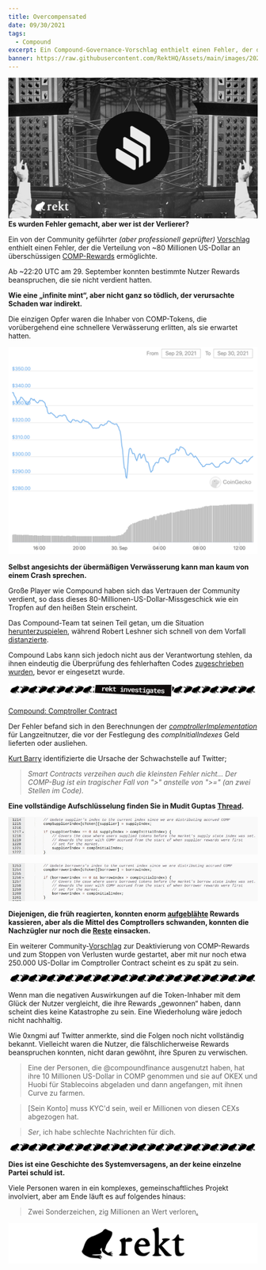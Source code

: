 ```yaml
---
title: Overcompensated
date: 09/30/2021
tags:
  - Compound
excerpt: Ein Compound-Governance-Vorschlag enthielt einen Fehler, der die Ausschüttung von ~80 Millionen US-Dollar an überhöhten COMP-Rewards ermöglichte. Es wurden Fehler gemacht, aber wer ist der Verlierer?
banner: https://raw.githubusercontent.com/RektHQ/Assets/main/images/2021/09/compcont-header.png
---
```

![](https://raw.githubusercontent.com/RektHQ/Assets/main/images/2021/09/compcont-header.png)
**Es wurden Fehler gemacht, aber wer ist der Verlierer?**

Ein von der Community geführter _(aber professionell geprüfter)_ [Vorschlag](https://compound.finance/governance/proposals/62) enthielt einen Fehler, der die Verteilung von ~80 Millionen US-Dollar an überschüssigen [COMP-Rewards](https://twitter.com/compoundfinance/status/1443359184897069060?s=20) ermöglichte.

Ab ~22:20 UTC am 29. September konnten bestimmte Nutzer Rewards beanspruchen, die sie nicht verdient hatten.

**Wie eine „infinite mint“, aber nicht ganz so tödlich, der verursachte Schaden war indirekt.**

Die einzigen Opfer waren die Inhaber von COMP-Tokens, die vorübergehend eine schnellere Verwässerung erlitten, als sie erwartet hatten.

![](https://raw.githubusercontent.com/RektHQ/Assets/main/images/2021/09/compcont-price.png)

**Selbst angesichts der übermäßigen Verwässerung kann man kaum von einem Crash sprechen.**

Große Player wie Compound haben sich das Vertrauen der Community verdient, so dass dieses 80-Millionen-US-Dollar-Missgeschick wie ein Tropfen auf den heißen Stein erscheint.

Das Compound-Team tat seinen Teil getan, um die Situation [herunterzuspielen](https://twitter.com/compoundfinance/status/1443359184897069060), während Robert Leshner sich schnell von dem Vorfall [distanzierte](https://twitter.com/rleshner/status/1443380524567912448).

Compound Labs kann sich jedoch nicht aus der Verantwortung stehlen, da ihnen eindeutig die Überprüfung des fehlerhaften Codes [zugeschrieben wurden](https://compound.finance/governance/proposals/62), bevor er eingesetzt wurde.

![](https://raw.githubusercontent.com/RektHQ/Assets/main/images/2021/09/rekt-investigates-linebreak.png)

[Compound: Comptroller Contract](https://etherscan.io/address/0x3d9819210a31b4961b30ef54be2aed79b9c9cd3b)

Der Fehler befand sich in den Berechnungen der [_comptrollerImplementation_](https://etherscan.io/address/0x374abb8ce19a73f2c4efad642bda76c797f19233#code#F4#L1217) für Langzeitnutzer, die vor der Festlegung des _compInitialIndexes_ Geld lieferten oder ausliehen.

[Kurt Barry](https://twitter.com/Kurt_M_Barry/status/1443414565878910976?s=20) identifizierte die Ursache der Schwachstelle auf Twitter;

>_Smart Contracts verzeihen auch die kleinsten Fehler nicht... Der COMP-Bug ist ein tragischer Fall von ">" anstelle von ">=" (an zwei Stellen im Code)._

**Eine vollständige Aufschlüsselung finden Sie in Mudit Guptas [Thread](https://twitter.com/Mudit__Gupta/status/1443454935639609345).**

![](https://raw.githubusercontent.com/RektHQ/Assets/main/images/2021/09/compcont-code1.png)

![](https://raw.githubusercontent.com/RektHQ/Assets/main/images/2021/09/comcont-code2.png)

**Diejenigen, die früh reagierten, konnten enorm [aufgeblähte](https://etherscan.io/tx/0xbc246c878326f2c128462d08a0b74048b1dbee733adde8863f569c949c06422a) Rewards kassieren, aber als die Mittel des Comptrollers schwanden, konnten die Nachzügler nur noch die [Reste](https://etherscan.io/tx/0xed77e2c4c5573392cfe680fed6201c8b052b5a9d19203fcd28539911ab798679) einsacken.**

Ein weiterer Community-[Vorschlag](https://compound.finance/governance/proposals/63) zur Deaktivierung von COMP-Rewards und zum Stoppen von Verlusten wurde gestartet, aber mit nur noch etwa 250.000 US-Dollar im Comptroller Contract scheint es zu spät zu sein.

![](https://raw.githubusercontent.com/RektHQ/Assets/main/images/2021/03/rekt-linebreak.png) 

Wenn man die negativen Auswirkungen auf die Token-Inhaber mit dem Glück der Nutzer vergleicht, die ihre Rewards „gewonnen“ haben, dann scheint dies keine Katastrophe zu sein. Eine Wiederholung wäre jedoch nicht nachhaltig.

Wie 0xngmi auf Twitter anmerkte, sind die Folgen noch nicht vollständig bekannt. Vielleicht waren die Nutzer, die fälschlicherweise Rewards beanspruchen konnten, nicht daran gewöhnt, ihre Spuren zu verwischen.

>Eine der Personen, die @compoundfinance ausgenutzt haben, hat ihre 10 Millionen US-Dollar in COMP genommen und sie auf OKEX und Huobi für Stablecoins abgeladen und dann angefangen, mit ihnen Curve zu farmen.

>[Sein Konto] muss KYC'd sein, weil er Millionen von diesen CEXs abgezogen hat.

>_Ser_, ich habe schlechte Nachrichten für dich.

![](https://raw.githubusercontent.com/RektHQ/Assets/main/images/2021/03/rekt-linebreak.png) 

**Dies ist eine Geschichte des Systemversagens, an der keine einzelne Partei schuld ist.**

Viele Personen waren in ein komplexes, gemeinschaftliches Projekt involviert, aber am Ende läuft es auf folgendes hinaus:

>Zwei Sonderzeichen, zig Millionen an Wert verloren[.](https://twitter.com/Kurt_M_Barry/status/1443414565878910976?s=20)

![](https://raw.githubusercontent.com/RektHQ/Assets/main/images/2021/08/rekt-outline-conc.png)
